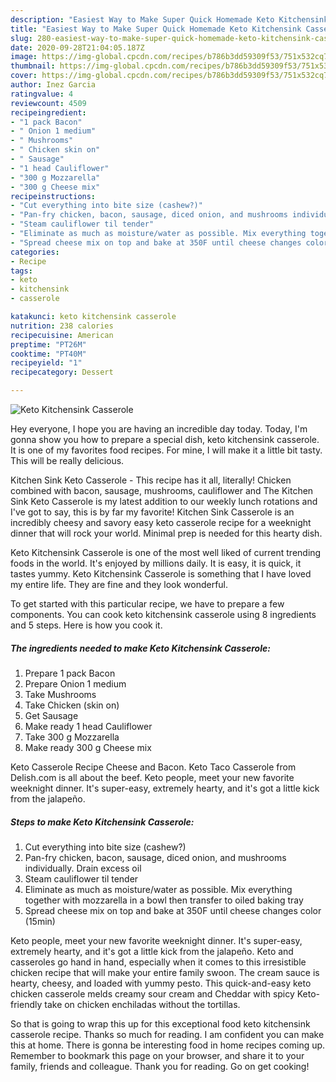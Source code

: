 ```yaml
---
description: "Easiest Way to Make Super Quick Homemade Keto Kitchensink Casserole"
title: "Easiest Way to Make Super Quick Homemade Keto Kitchensink Casserole"
slug: 280-easiest-way-to-make-super-quick-homemade-keto-kitchensink-casserole
date: 2020-09-28T21:04:05.187Z
image: https://img-global.cpcdn.com/recipes/b786b3dd59309f53/751x532cq70/keto-kitchensink-casserole-recipe-main-photo.jpg
thumbnail: https://img-global.cpcdn.com/recipes/b786b3dd59309f53/751x532cq70/keto-kitchensink-casserole-recipe-main-photo.jpg
cover: https://img-global.cpcdn.com/recipes/b786b3dd59309f53/751x532cq70/keto-kitchensink-casserole-recipe-main-photo.jpg
author: Inez Garcia
ratingvalue: 4
reviewcount: 4509
recipeingredient:
- "1 pack Bacon"
- " Onion 1 medium"
- " Mushrooms"
- " Chicken skin on"
- " Sausage"
- "1 head Cauliflower"
- "300 g Mozzarella"
- "300 g Cheese mix"
recipeinstructions:
- "Cut everything into bite size (cashew?)"
- "Pan-fry chicken, bacon, sausage, diced onion, and mushrooms individually. Drain excess oil"
- "Steam cauliflower til tender"
- "Eliminate as much as moisture/water as possible. Mix everything together with mozzarella in a bowl then transfer to oiled baking tray"
- "Spread cheese mix on top and bake at 350F until cheese changes color (15min)"
categories:
- Recipe
tags:
- keto
- kitchensink
- casserole

katakunci: keto kitchensink casserole 
nutrition: 238 calories
recipecuisine: American
preptime: "PT26M"
cooktime: "PT40M"
recipeyield: "1"
recipecategory: Dessert

---
```



![Keto Kitchensink Casserole](https://img-global.cpcdn.com/recipes/b786b3dd59309f53/751x532cq70/keto-kitchensink-casserole-recipe-main-photo.jpg)

Hey everyone, I hope you are having an incredible day today. Today, I'm gonna show you how to prepare a special dish, keto kitchensink casserole. It is one of my favorites food recipes. For mine, I will make it a little bit tasty. This will be really delicious.

Kitchen Sink Keto Casserole - This recipe has it all, literally! Chicken combined with bacon, sausage, mushrooms, cauliflower and The Kitchen Sink Keto Casserole is my latest addition to our weekly lunch rotations and I&#39;ve got to say, this is by far my favorite! Kitchen Sink Casserole is an incredibly cheesy and savory easy keto casserole recipe for a weeknight dinner that will rock your world. Minimal prep is needed for this hearty dish.

Keto Kitchensink Casserole is one of the most well liked of current trending foods in the world. It's enjoyed by millions daily. It is easy, it is quick, it tastes yummy. Keto Kitchensink Casserole is something that I have loved my entire life. They are fine and they look wonderful.


To get started with this particular recipe, we have to prepare a few components. You can cook keto kitchensink casserole using 8 ingredients and 5 steps. Here is how you cook it.

<!--inarticleads1-->

##### The ingredients needed to make Keto Kitchensink Casserole:

1. Prepare 1 pack Bacon
1. Prepare  Onion 1 medium
1. Take  Mushrooms
1. Take  Chicken (skin on)
1. Get  Sausage
1. Make ready 1 head Cauliflower
1. Take 300 g Mozzarella
1. Make ready 300 g Cheese mix


Keto Casserole Recipe Cheese and Bacon. Keto Taco Casserole from Delish.com is all about the beef. Keto people, meet your new favorite weeknight dinner. It&#39;s super-easy, extremely hearty, and it&#39;s got a little kick from the jalapeño. 

<!--inarticleads2-->

##### Steps to make Keto Kitchensink Casserole:

1. Cut everything into bite size (cashew?)
1. Pan-fry chicken, bacon, sausage, diced onion, and mushrooms individually. Drain excess oil
1. Steam cauliflower til tender
1. Eliminate as much as moisture/water as possible. Mix everything together with mozzarella in a bowl then transfer to oiled baking tray
1. Spread cheese mix on top and bake at 350F until cheese changes color (15min)


Keto people, meet your new favorite weeknight dinner. It&#39;s super-easy, extremely hearty, and it&#39;s got a little kick from the jalapeño. Keto and casseroles go hand in hand, especially when it comes to this irresistible chicken recipe that will make your entire family swoon. The cream sauce is hearty, cheesy, and loaded with yummy pesto. This quick-and-easy keto chicken casserole melds creamy sour cream and Cheddar with spicy Keto-friendly take on chicken enchiladas without the tortillas. 

So that is going to wrap this up for this exceptional food keto kitchensink casserole recipe. Thanks so much for reading. I am confident you can make this at home. There is gonna be interesting food in home recipes coming up. Remember to bookmark this page on your browser, and share it to your family, friends and colleague. Thank you for reading. Go on get cooking!

